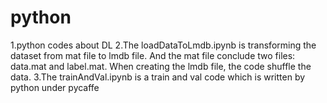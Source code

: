 # python
1.python codes about DL
2.The loadDataToLmdb.ipynb is transforming the dataset from mat file to lmdb file. And the mat file conclude two files: data.mat and label.mat. When creating the lmdb file, the code shuffle the data.
3.The trainAndVal.ipynb is a train and val code which is written by python under pycaffe
